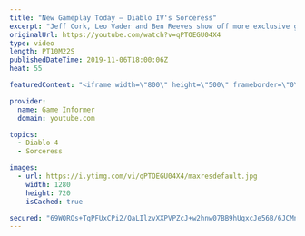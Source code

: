 ```yaml
---
title: "New Gameplay Today – Diablo IV's Sorceress"
excerpt: "Jeff Cork, Leo Vader and Ben Reeves show off more exclusive gameplay of Diablo IV, which can be viewed without commentary at ..."
originalUrl: https://youtube.com/watch?v=qPTOEGU04X4
type: video
length: PT10M22S
publishedDateTime: 2019-11-06T18:00:06Z
heat: 55

featuredContent: "<iframe width=\"800\" height=\"500\" frameborder=\"0\" src=\"https://www.youtube.com/embed/qPTOEGU04X4\" allow=\"accelerometer; autoplay; encrypted-media; gyroscope; picture-in-picture\" allowfullscreen></iframe>"

provider:
  name: Game Informer
  domain: youtube.com

topics:
  - Diablo 4
  - Sorceress

images:
  - url: https://i.ytimg.com/vi/qPTOEGU04X4/maxresdefault.jpg
    width: 1280
    height: 720
    isCached: true

secured: "69WQROs+TqPFUxCPi2/QaLIlzvXXPVPZcJ+w2hnw07BB9hUqxcJe56B/6JCMn37CwdGiu9wJoRPy1cnPrIIsyrR4bmbb2YRBn9pbmGVF78ijTqB1u+bHs+4eXdX+3quxYqPWmLKbTLDxpwTQzIsQYKaj1ebm9CMPp50WqLxU0mDH70BToLqbhY/bgyVmmfaSze4SM6NbvAnq+z+ptdTRubuplJnFCO9CdbxVqBHpj8j63mNr8K2SBBoiqTzetc0cS6DfmfJLSbwvkz9rFD5iujjts7maQk1K4sdjsLxy8C79LWJbSVsML13nHnv7rqWv20DIDxjWNf4MlU3NwVIkvTODaeX8I8L89Wv4fczQdA2hMiMeVPRJKK1n4n5gGXRP2zTvYqt4Vjop+ZB7Y+MnXRb7m7WSQEm/CsUFd5yO9ZtGT+MOLW6FxNRTbXOBwBGI;CuEwUa16OqZIrD7SG8Gy1A=="
---
```


